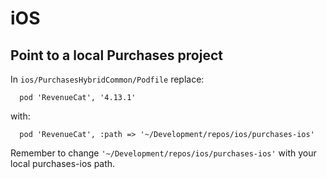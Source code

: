 # iOS

## Point to a local Purchases project

In `ios/PurchasesHybridCommon/Podfile` replace:

```
  pod 'RevenueCat', '4.13.1'
```

with:

```
  pod 'RevenueCat', :path => '~/Development/repos/ios/purchases-ios'
```

Remember to change `'~/Development/repos/ios/purchases-ios'` with your local purchases-ios path.